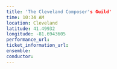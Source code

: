 ```yaml
---
title: 'The Cleveland Composer's Guild'
time: 10:34 AM
location: Cleveland
latitude: 41.49932
longitude: -81.6943605
performance_url: 
ticket_information_url: 
ensemble: 
conductor: 
---
```

